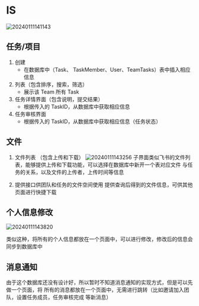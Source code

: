 # IS

![20240111141143](https://cdn.jsdelivr.net/gh/Blackteaxx/Graph@master/img/20240111141143.png)

## 任务/项目

1. 创建
   - 在数据库中（Task、 TaskMember、User、TeamTasks）表中插入相应信息
2. 列表（包含排序，搜索，筛选）
   - 展示该 Team 所有 Task
3. 任务详情界面（包含说明，提交结果）
   - 根据传入的 TaskID，从数据库中获取相应信息
4. 任务审核界面
   - 根据传入的 TaskID，从数据库中获取相应信息（任务状态）

## 文件

1. 文件列表 （包含上传和下载）
   ![20240111143256](https://cdn.jsdelivr.net/gh/Blackteaxx/Graph@master/img/20240111143256.png)
   子界面类似飞书的文件列表，能够提供上传和下载功能，可以选择在数据库中新开一个表对应文件
   与任务的关系，以及文件的上传者，上传时间等信息

2. 提供接口供团队和任务的文件空间使用
   提供查询后得到的文件信息，可供其他页面进行快捷下载

## 个人信息修改

![20240111143820](https://cdn.jsdelivr.net/gh/Blackteaxx/Graph@master/img/20240111143820.png)

类似这种，将所有的个人信息都放在一个页面中，可以进行修改，修改后的信息会同步到数据库中

## 消息通知

由于这个数据库还没有设计好，所以暂时不知道消息通知的实现方式，但是可以先做一个页面，将
所有的消息都放在一个页面中，无需进行跳转（比如邀请加入团队，设置任务成员，任务审核完成
等新消息）
